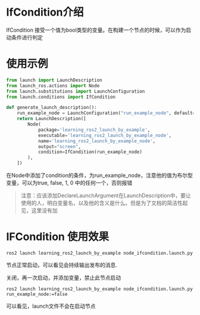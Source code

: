 # IfCondition介绍

IfCondition 接受一个值为bool类型的变量。在构建一个节点的时候，可以作为启动条件进行判定





# 使用示例

```python
from launch import LaunchDescription
from launch_ros.actions import Node
from launch.substitutions import LaunchConfiguration
from launch.conditions import IfCondition

def generate_launch_description():
    run_example_node = LaunchConfiguration("run_example_node", default="true")
    return LaunchDescription([
        Node(
            package='learning_ros2_launch_by_example',
            executable='learning_ros2_launch_by_example_node',
            name='learning_ros2_launch_by_example_node',
            output="screen",
            condition=IfCondition(run_example_node)
        ),
    ])
```

在Node中添加了condition的条件，为run_example_node，注意他的值为布尔型变量，可以为true, false, 1, 0 中的任何一个，否则报错

> 注意：应该添加DeclareLaunchArgument在LaunchDescription中，要让使用的人，明白变量名，以及他的含义是什么。但是为了文档的简洁性起见，这里没有加



# IFCondition 使用效果

```
ros2 launch learning_ros2_launch_by_example node_ifcondition.launch.py 
```

节点正常启动，可以看见会持续输出发布的消息.



关闭，再一次启动，并添加变量，禁止此节点启动

```shell
ros2 launch learning_ros2_launch_by_example node_ifcondition.launch.py run_example_node:=false
```

可以看见，launch文件不会在启动节点
